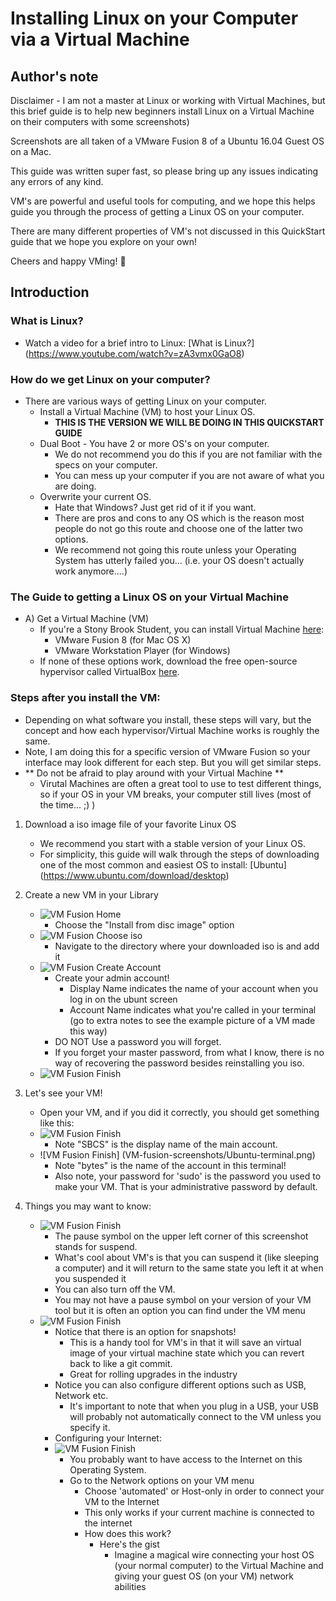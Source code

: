 # Installing Linux on your Computer via a Virtual Machine

## Author's note
Disclaimer - I am not a master at Linux or working with Virtual Machines, but this brief guide is to help new beginners install Linux on a Virtual Machine on their computers with some screenshots)

Screenshots are all taken of a VMware Fusion 8 of a Ubuntu 16.04 Guest OS on a Mac.

This guide was written super fast, so please bring up any issues indicating any errors of any kind. 

VM's are powerful and useful tools for computing, and we hope this helps guide you through the process of getting a Linux OS on your computer. 

There are many different properties of VM's not discussed in this QuickStart guide that we hope you explore on your own! 

Cheers and happy VMing! :tropical_fish:

## Introduction

### What is Linux?
- Watch a video for a brief intro to Linux: [What is Linux?] (https://www.youtube.com/watch?v=zA3vmx0GaO8)

### How do we get Linux on your computer? 
- There are various ways of getting Linux on your computer. 
	- Install a Virtual Machine (VM) to host your Linux OS. 
		- **THIS IS THE VERSION WE WILL BE DOING IN THIS QUICKSTART GUIDE** 
	- Dual Boot - You have 2 or more OS's on your computer.
		- We do not recommend you do this if you are not familiar with the specs on your computer. 
		- You can mess up your computer if you are not aware of what you are doing.
	- Overwrite your current OS. 
		- Hate that Windows? Just get rid of it if you want. 
		- There are pros and cons to any OS which is the reason most people do not go this route and choose one of the latter two options.
		- We recommend not going this route unless your Operating System has utterly failed you... (i.e. your OS doesn't actually work anymore....) 

### The Guide to getting a Linux OS on your Virtual Machine		
- A) Get a Virtual Machine (VM) 
  - If you're a Stony Brook Student, you can install Virtual Machine [here](https://stonybrook.onthehub.com):
  	  - VMware Fusion 8 (for Mac OS X)
     - VMware Workstation Player (for Windows) 
  - If none of these options work, download the free open-source hypervisor called VirtualBox [here](https://www.virtualbox.org/wiki/Downloads).

### Steps after you install the VM:
- Depending on what software you install, these steps will vary, but the concept and how each hypervisor/Virtual Machine works is roughly the same.
- Note, I am doing this for a specific version of VMware Fusion so your interface may look different for each step. But you will get similar steps.  
- ** Do not be afraid to play around with your Virtual Machine **
	- Virutal Machines are often a great tool to use to test different things, so if your OS in your VM breaks, your computer still lives (most of the time... ;) )

1. Download a iso image file of your favorite Linux OS
   - We recommend you start with a stable version of your Linux OS.
   - For simplicity, this guide will walk through the steps of downloading one of the most common and easiest OS to install: [Ubuntu] (https://www.ubuntu.com/download/desktop)

2. Create a new VM in your Library
	- ![VM Fusion Home](VM-fusion-screenshots/VM_fusion_home.png "VM Fusion Home")
		- Choose the "Install from disc image" option 
	- ![VM Fusion Choose iso](VM-fusion-screenshots/VM_choose_iso.png)
		- Navigate to the directory where your downloaded iso is and add it
	- ![VM Fusion Create Account](VM-fusion-screenshots/VM_create_account.png)
		- Create your admin account!
			- Display Name indicates the name of your account when you log in on the ubunt screen
			- Account Name indicates what you're called in your terminal (go to extra notes to see the example picture of a VM made this way) 
		- DO NOT Use a password you will forget. 
		- If you forget your master password, from what I know, there is no way of recovering the password besides reinstalling you iso. 
	- ![VM Fusion Finish](VM-fusion-screenshots/VM_finish.png)
3. Let's see your VM!
	- Open your VM, and if you did it correctly, you should get something like this: 
	- ![VM Fusion Finish](VM-fusion-screenshots/Ubuntu-home.png)
		- Note "SBCS" is the display name of the main account.
	- ![VM Fusion Finish] (VM-fusion-screenshots/Ubuntu-terminal.png)
		- Note "bytes" is the name of the account in this terminal! 
		- Also note, your password for 'sudo' is the password you used to make your VM. That is your administrative password by default.
	
4. Things you may want to know:
	- ![VM Fusion Finish](VM-fusion-screenshots/vm-fusion-suspend.png)
		- The pause symbol on the upper left corner of this screenshot stands for suspend. 
		- What's cool about VM's is that you can suspend it (like sleeping a computer) and it will return to the same state you left it at when you suspended it
		- You can also turn off the VM. 
		- You may not have a pause symbol on your version of your VM tool but it is often an option you can find under the VM menu
	- ![VM Fusion Finish](VM-fusion-screenshots/vm-fusion-menu.png)
		- Notice that there is an option for snapshots! 
			- This is a handy tool for VM's in that it will save an virtual image of your virtual machine state which you can revert back to like a git commit. 
			- Great for rolling upgrades in the industry
		- Notice you can also configure different options such as USB, Network etc.
			- It's important to note that when you plug in a USB, your USB will probably not automatically connect to the VM unless you specify it.
		- Configuring your Internet:
		- ![VM Fusion Finish](VM-fusion-screenshots/ubuntu-network-wifi.png)
			- You probably want to have access to the Internet on this Operating System.
			- Go to the Network options on your VM menu
				- Choose 'automated' or Host-only in order to connect your VM to the Internet
				- This only works if your current machine is connected to the internet
				- How does this work? 
					- Here's the gist
						- Imagine a magical wire connecting your host OS (your normal computer) to the Virtual Machine and giving your guest OS (on your VM) network abilities
						
